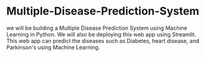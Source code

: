 # Multiple-Disease-Prediction-System
 we will be building a Multiple Disease Prediction System using Machine Learning in Python. We will also be deploying this web app using Streamlit. This web app can predict the diseases such as Diabetes, heart disease, and Parkinson's using Machine Learning.
